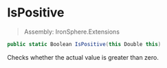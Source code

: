 ﻿

# IsPositive

> Assembly: IronSphere.Extensions

```csharp
public static Boolean IsPositive(this Double this)
```

Checks whether the actual value is greater than zero.

 